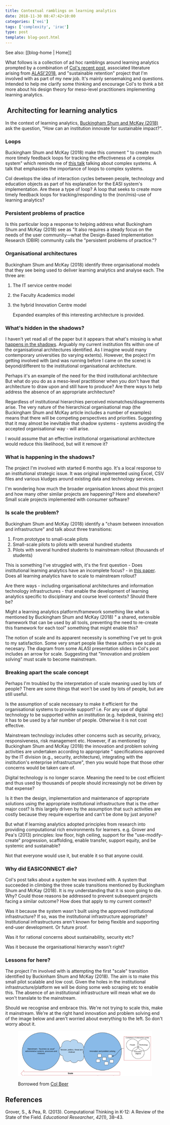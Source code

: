 ```yaml
---
title: Contextual ramblings on learning analytics
date: 2018-11-30 08:47:42+10:00
categories: ['eei']
tags: ['complexity', 'irac']
type: post
template: blog-post.html
---
```


See also: [[blog-home | Home]]

What follows is a collection of ad hoc ramblings around learning analytics prompted by a combination of [Col's recent post](https://beerc.wordpress.com/2018/11/29/the-tensions-around-learning-analytics/), associated literature arising from [ALASI'2018](https://www.monash.edu/alasi2018/home), and "sustainable retention" project that I'm involved with as part of my new job. It's mainly sensemaking and questions. Intended to help me clarify some thinking and encourage Col's to think a bit more about his design theory for meso-level practitioners implementing learning analytics.

##  Architecting for learning analytics

In the context of learning analytics, [Buckingham Shum and McKay (2018)](https://er.educause.edu/articles/2018/3/architecting-for-learning-analytics-innovating-for-sustainable-impact) ask the question, "How can an institution innovate for sustainable impact?".

### Loops

Buckingham Shum and McKay (2018) make this comment " to create much more timely feedback loops for tracking the effectiveness of a complex system" which reminds me of [this talk](http://longnow.org/seminars/02017/aug/07/seeing-whole-systems/) talking about complex systems. A talk that emphasises the importance of loops to complex systems.

Col develops the idea of interaction cycles between people, technology and education objects as part of his explanation for the EASI system's implementation. Are these a type of loop? A loop that seeks to create more timely feedback loops for tracking/responding to the (non/mis)-use of learning analytics?

### Persistent problems of practice

Is this particular loop a response to helping address what Buckingham Shum and McKay (2018) see as "It also requires a steady focus on the needs of the user community—what the Design-Based Implementation Research (DBIR) community calls the "persistent problems of practice."?

### Organisational architectures

Buckingham Shum and McKay (2018) identify three organisational models that they see being used to deliver learning analytics and analyse each. The three are:

1. The IT service centre model
2. the Faculty Academics model
3. the hybrid Innovation Centre model
    
    Expanded examples of this interesting architecture is provided.
    

### What's hidden in the shadows?

I haven't yet read all of the paper but it appears that what's missing is what [happens in the shadows](https://en.wikipedia.org/wiki/Shadow_system). Arguably my current institution fits within one of the organisational architectures identified. As I imagine would many contemporary universities (to varying extents). However, the project I'm getting involved with (and was running before I came on the scene) is beyond/different to the institutional organisational architecture.

Perhaps it's an example of the need for the third institutional architecture But what do you do as a meso-level practitioner when you don't have that architecture to draw upon and still have to produce? Are there ways to help address the absence of an appropriate architecture?

Regardless of institutional hierarchies perceived mismatches/disagreements arise. The very nature of the hierarchical organisational map (the Buckingham Shum and McKay article includes a number of examples) means that there will be competing perspectives and priorities. Suggesting that it may almost be inevitable that shadow systems - systems avoiding the accepted organisational way - will arise.

I would assume that an effective institutional organisational architecture would reduce this likelihood, but will it remove it?

### What is happening in the shadows?

The project I'm involved with started 6 months ago. It's a local response to an institutional strategic issue. It was original implemented using Excel, CSV files and various kludges around existing data and technology services. 

I'm wondering how much the broader organisation knows about this project and how many other similar projects are happening? Here and elsewhere? Small scale projects implemented with consumer software?

### Is scale the problem?

Buckingham Shum and McKay (2018) identify a "chasm between innovation and infrastructure" and talk about three transitions:

1. From prototype to small-scale pilots
2. Small-scale pilots to pilots with several hundred students
3. Pilots with several hundred students to mainstream rollout (thousands of students)

This is something I've struggled with, it's the first question - Does institutional learning analytics have an incomplete focus? - in [this paper](http://djon.es/blog/2017/10/19/implications-and-questions-for-institutional-learning-analytics-implementation-arising-from-teacher-diy-learning-analytics/). Does all learning analytics have to scale to mainstream rollout?

Are there ways - including organisational architectures and information technology infrastructures - that enable the development of learning analytics specific to disciplinary and course level contexts? Should there be?

Might a learning analytics platform/framework something like what is mentioned by Buckingham Shum and McKay (2018) " a shared, extensible framework that can be used by all tools, preventing the need to re-create this framework for each tool" something that might enable this?

The notion of scale and its apparent necessity is something I've yet to grok to my satisfaction. Some very smart people like these authors see scale as necesary. The diagram from some ALASI presentation slides in Col's post includes an arrow for scale. Suggesting that "Innovation and problem solving" must scale to become mainstream.

### Breaking apart the scale concept

Perhaps I'm troubled by the interpretation of scale meaning used by lots of people? There are some things that won't be used by lots of people, but are still useful. 

Is the assumption of scale necessary to make it efficient for the organisational systems to provide support? i.e. For any use of digital technology to be supported within an institution (e.g. helpdesk, training etc) it has to be used by a fair number of people. Otherwise it is not cost effective.

Mainstream technology includes other concerns such as security, privacy, responsiveness, risk management etc. However, if as mentioned by Buckingham Shum and McKay (2018) the innovation and problem solving activities are undertaken according to appropriate " specifications approved by the IT division (e.g., security, architecture), integrating with the institution's enterprise infrastructure", then you would hope that those other concerns would be taken care of.

Digital technology is no longer scarce. Meaning the need to be cost efficient and thus used by thousands of people should increasingly not be driven by that expense?

Is it then the design, implementation and maintenance of appropriate solutions using the appropriate institutional infrastructure that is the other major cost? Is this largely driven by the assumption that such activities are costly because they require expertise and can't be done by just anyone?

But what if learning analytics adopted principles from research into providing computational rich environments for learners. e.g. Grover and Pea's (2013) principles: low floor, high ceiling, support for the "use-modify-create" progression, scaffolding, enable transfer, support equity, and be systemic and sustainable?

Not that everyone would use it, but enable it so that anyone could.

### Why did EASICONNECT die?

Col's post talks about a system he was involved with. A system that succeeded in climbing the three scale transitions mentioned by Buckingham Shum and McKay (2018). It is my understanding that it is soon going to die. Why? Could those reasons be addressed to prevent subsequent projects facing a similar outcome? How does that apply to my current context?

Was it because the system wasn't built using the approved institutional infrastructure? If so, was the institutional infrastructure appropriate? Institutional infrastructures aren't known for being flexible and supporting end-user development. Or future proof.

Was it for rational concerns about sustainability, security etc?

Was it because the organisational hierarchy wasn't right? 

### Lessons for here?

The project I'm involved with is attempting the first "scale" transition identified by Buckinham Shum and McKay (2018). The aim is to make this small pilot scalable and low cost. Given the holes in the institutional infrastructure/platform we will be doing some web scraping etc to enable this. The absence of an institutional infrastructure will mean what we do won't translate to the mainstream.

Should we recognise and embrace this. We're not trying to scale this, make it mainstream. We're at the right hand innovation and problem solving end of the image below and aren't worried about everything to the left. So don't worry about it.

<figure>

![](images/screen-shot-2018-11-29-at-09-25-05.png?w=574&h=190)

<figcaption>

Borrowed from [Col Beer](https://beerc.wordpress.com/2018/11/29/the-tensions-around-learning-analytics/)

</figcaption>

</figure>

## References

Grover, S., & Pea, R. (2013). Computational Thinking in K-12: A Review of the State of the Field. _Educational Researcher_, _42_(1), 38–43.